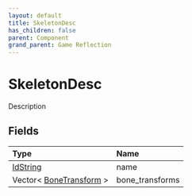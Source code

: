 ```yaml
---
layout: default
title: SkeletonDesc
has_children: false
parent: Component
grand_parent: Game Reflection
---
```

# SkeletonDesc
Description 

## Fields

| Type | Name |
|:----------|:--------------|
| [IdString](/riftbreaker-wiki/docs/game-reflection/components/id_string/) | name |
| Vector< [BoneTransform](/riftbreaker-wiki/docs/game-reflection/classes/bone_transform/) > | bone_transforms |

